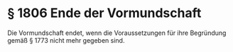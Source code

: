 # § 1806 Ende der Vormundschaft
Die Vormundschaft endet, wenn die Voraussetzungen für ihre Begründung gemäß § 1773 nicht mehr gegeben sind.